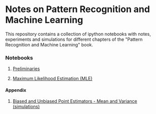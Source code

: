 # Notes on Pattern Recognition and Machine Learning
This repository contains a collection of ipython notebooks with notes, experiments and simulations for different chapters of the "Pattern Recognition and Machine Learning" book.

### Notebooks
1. [Preliminaries](https://nbviewer.jupyter.org/github/pablormier/prml-bishop-notebook/blob/master/notebooks/1.%20Introduction.ipynb)

2. [Maximum Likelihood Estimation (MLE)](https://nbviewer.jupyter.org/github/pablormier/prml-bishop-notebooks/blob/master/notebooks/2.%20Maximum%20Likelihood%20Estimation.ipynb)

#### Appendix
1. [Biased and Unbiased Point Estimators - Mean and Variance (simulations)](http://nbviewer.jupyter.org/github/pablormier/simulations/blob/faccbb324eff3050d24e9ea6c7da7aaaf4d68922/notebooks/1%20-%20Biased%20and%20Unbiased%20Point%20Estimators%20-%20Sample%20mean%20and%20variance.ipynb)
